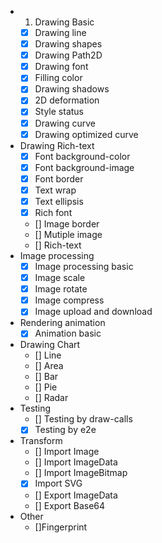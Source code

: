 
- 1. Drawing Basic
  - [x] Drawing line
  - [x] Drawing shapes
  - [x] Drawing Path2D
  - [x] Drawing font
  - [x] Filling color
  - [x] Drawing shadows
  - [x] 2D deformation
  - [x] Style status
  - [x] Drawing curve
  - [x] Drawing optimized curve 
- Drawing Rich-text 
  - [x] Font background-color
  - [x] Font background-image
  - [x] Font border
  - [x] Text wrap
  - [x] Text ellipsis
  - [x] Rich font
  - [] Image border
  - [] Mutiple image
  - [] Rich-text
- Image processing
  - [x] Image processing basic
  - [x] Image scale
  - [x] Image rotate
  - [x] Image compress
  - [x] Image upload and download
- Rendering animation
  - [x] Animation basic
- Drawing Chart
  - [] Line
  - [] Area
  - [] Bar
  - [] Pie
  - [] Radar
- Testing
  - [] Testing by draw-calls
  - [x] Testing by e2e
- Transform
  - [] Import Image
  - [] Import ImageData
  - [] Import ImageBitmap
  - [x] Import SVG
  - [] Export ImageData
  - [] Export Base64
- Other
  - []Fingerprint

  

